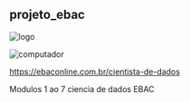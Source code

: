 ## projeto_ebac
![logo](https://ebaconline.com.br/images/tild3962-3436-4234-b831-313832323135__logo_b_3.svg)


![computador](https://ebaconline.com.br/images/tild3730-3665-4338-a465-383336653437__6.svg)


https://ebaconline.com.br/cientista-de-dados

Modulos 1 ao 7 ciencia de dados EBAC

